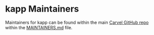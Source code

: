 # kapp Maintainers
Maintainers for kapp can be found within the main [Carvel GitHub repo](https://github.com/vmware-tanzu/carvel) within the [MAINTAINERS.md](https://github.com/vmware-tanzu/carvel/blob/develop/MAINTAINERS.md) file.
